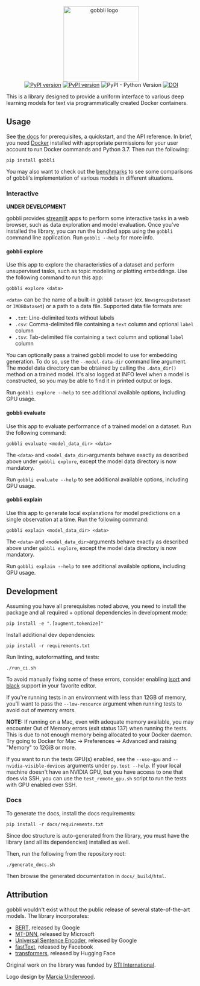 <div align="center">
  <div>
    <img src="https://raw.githubusercontent.com/RTIInternational/gobbli/master/img/gobbli_lg.svg?sanitize=true" alt="gobbli logo" width="200" />
  </div>
  <div>
    <a href="https://travis-ci.com/RTIInternational/gobbli"><img src="https://travis-ci.com/RTIInternational/gobbli.svg?branch=master" alt="PyPI version"></a>
    <a href="https://badge.fury.io/py/gobbli"><img src="https://badge.fury.io/py/gobbli.svg" alt="PyPI version"></a>
    <img alt="PyPI - Python Version" src="https://img.shields.io/pypi/pyversions/gobbli" />
    <a href="https://doi.org/10.5281/zenodo.3516024"><img src="https://zenodo.org/badge/DOI/10.5281/zenodo.3516024.svg" alt="DOI"></a>
  </div>
</div>

This is a library designed to provide a uniform interface to various deep learning models for text via programmatically created Docker containers.

## Usage

See [the docs](https://gobbli.readthedocs.io/en/latest/) for prerequisites, a quickstart, and the API reference.  In brief, you need [Docker](https://www.docker.com/) installed with appropriate permissions for your user account to run Docker commands and Python 3.7.  Then run the following:

    pip install gobbli

You may also want to check out the [benchmarks](./benchmark) to see some comparisons of gobbli's implementation of various models in different situations.

### Interactive

**UNDER DEVELOPMENT**

gobbli provides [streamlit](https://www.streamlit.io/) apps to perform some interactive tasks in a web browser, such as data exploration and model evaluation.  Once you've installed the library, you can run the bundled apps using the `gobbli` command line application.  Run `gobbli --help` for more info.

#### gobbli explore

Use this app to explore the characteristics of a dataset and perform unsupervised tasks, such as topic modeling or plotting embeddings.  Use the following command to run this app:

    gobbli explore <data>
    
`<data>` can be the name of a built-in gobbli `Dataset` (ex. `NewsgroupsDataset` or `IMDBDataset`) or a path to a data file.  Supported data file formats are:

 - `.txt`: Line-delimited texts without labels
 - `.csv`: Comma-delimited file containing a `text` column and optional `label` column
 - `.tsv`: Tab-delimited file containing a `text` column and optional `label` column
 
You can optionally pass a trained gobbli model to use for embedding generation.  To do so, use the `--model-data-dir` command line argument.  The model data directory can be obtained by calling the `.data_dir()` method on a trained model.  It's also logged at INFO level when a model is constructed, so you may be able to find it in printed output or logs.

Run `gobbli explore --help` to see additional available options, including GPU usage.

#### gobbli evaluate

Use this app to evaluate performance of a trained model on a dataset.  Run the following command:

    gobbli evaluate <model_data_dir> <data>
    
The `<data>` and `<model_data_dir>`arguments behave exactly as described above under `gobbli explore`, except the model data directory is now mandatory.

Run `gobbli evaluate --help` to see additional available options, including GPU usage.


#### gobbli explain

Use this app to generate local explanations for model predictions on a single observation at a time.  Run the following command:

    gobbli explain <model_data_dir> <data>
    
The `<data>` and `<model_data_dir>`arguments behave exactly as described above under `gobbli explore`, except the model data directory is now mandatory.

Run `gobbli explain --help` to see additional available options, including GPU usage.

## Development

Assuming you have all prerequisites noted above, you need to install the package and all required + optional dependencies in development mode:

    pip install -e ".[augment,tokenize]"
    
Install additional dev dependencies:

    pip install -r requirements.txt
    
Run linting, autoformatting, and tests:

    ./run_ci.sh
    
To avoid manually fixing some of these errors, consider enabling [isort](https://github.com/timothycrosley/isort) and [black](https://github.com/python/black) support in your favorite editor.

If you're running tests in an environment with less than 12GB of memory, you'll want to pass the `--low-resource` argument when running tests to avoid out of memory errors.
    
**NOTE:** If running on a Mac, even with adequate memory available, you may encounter Out of Memory errors (exit status 137) when running the tests.  This is due to not enough memory being allocated to your Docker daemon.  Try going to Docker for Mac -> Preferences -> Advanced and raising "Memory" to 12GiB or more.

If you want to run the tests GPU(s) enabled, see the `--use-gpu` and `--nvidia-visible-devices` arguments under `py.test --help`.  If your local machine doesn't have an NVIDIA GPU, but you have access to one that does via SSH, you can use the `test_remote_gpu.sh` script to run the tests with GPU enabled over SSH.

### Docs

To generate the docs, install the docs requirements:

    pip install -r docs/requirements.txt
    
Since doc structure is auto-generated from the library, you must have the library (and all its dependencies) installed as well.

Then, run the following from the repository root:
    
    ./generate_docs.sh
    
Then browse the generated documentation in `docs/_build/html`.

    
## Attribution

gobbli wouldn't exist without the public release of several state-of-the-art models.  The library incorporates:

- [BERT](https://github.com/google-research/bert), released by Google
- [MT-DNN](https://github.com/namisan/mt-dnn), released by Microsoft
- [Universal Sentence Encoder](https://tfhub.dev/google/universal-sentence-encoder/2), released by Google
- [fastText](https://github.com/facebookresearch/fastText), released by Facebook
- [transformers](https://github.com/huggingface/transformers), released by Hugging Face

Original work on the library was funded by [RTI International](https://www.rti.org/).

Logo design by [Marcia Underwood](http://marciaunderwood.com).
